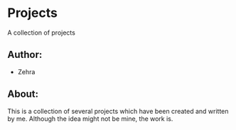 # Projects
A collection of projects


## Author:
* Zehra

## About:
This is a collection of several projects which have been created and written by me.
Although the idea might not be mine, the work is.
